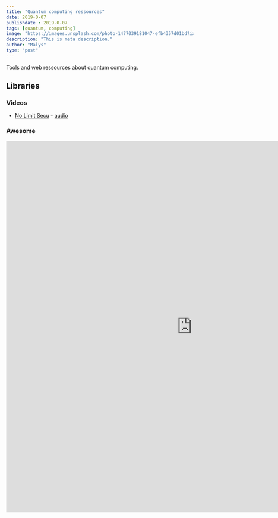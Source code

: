 ```yaml
---
title: "Quantum computing ressources"
date: 2019-0-07
publishdate : 2019-0-07
tags: [quantum, computing]
image: "https://images.unsplash.com/photo-1477039181047-efb4357d01bd?ixlib=rb-1.2.1&ixid=eyJhcHBfaWQiOjEyMDd9&auto=format&fit=crop&w=1350&q=80"
description: "This is meta description."
author: "Malys"
type: "post"
---
```


Tools and web ressources about quantum computing.

## Libraries

### Videos

* [No Limit Secu](https://www.nolimitsecu.fr/informatique-quantique/) - [audio](https://www.nolimitsecu.fr/wp-content/uploads/NoLimistSecu-Informatique-Quantique-avec-Renaud-Lifchitz.mp3)


### Awesome

<iframe  style="border: 0; width: 1000px; height: 1000px;" src="https://awesomelists.top/#/repos/desireevl/awesome-quantum-computing"></iframe>

